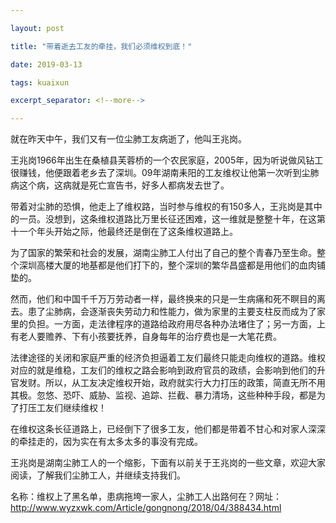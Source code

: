 ```yaml
---

layout: post

title: "带着逝去工友的牵挂，我们必须维权到底！"

date: 2019-03-13

tags: kuaixun

excerpt_separator: <!--more-->

---
```


就在昨天中午，我们又有一位尘肺工友病逝了，他叫王兆岗。

王兆岗1966年出生在桑植县芙蓉桥的一个农民家庭，2005年，因为听说做风钻工很赚钱，他便跟着老乡去了深圳。09年湖南耒阳的工友维权让他第一次听到尘肺病这个病，这病就是死亡宣告书，好多人都病发去世了。

带着对尘肺的恐惧，他走上了维权路，当时参与维权的有150多人，王兆岗是其中的一员。没想到，这条维权道路比万里长征还困难，这一维就是整整十年，在这第十一个年头开始之际，他最终还是倒在了这条维权道路上。

为了国家的繁荣和社会的发展，湖南尘肺工人付出了自己的整个青春乃至生命。整个深圳高楼大厦的地基都是他们打下的，整个深圳的繁华昌盛都是用他们的血肉铺垫的。

然而，他们和中国千千万万劳动者一样，最终换来的只是一生病痛和死不瞑目的离去。患了尘肺病，会逐渐丧失劳动力和性能力，做为家里的主要支柱反而成为了家里的负担。一方面，走法律程序的道路给政府用尽各种办法堵住了；另一方面，上有老人要赡养、下有小孩要抚养，自身每年的治疗费也是一大笔花费。

法律途径的关闭和家庭严重的经济负担逼着工友们最终只能走向维权的道路。维权对应的就是维稳，工友们的维权之路会影响到政府官员的政绩，会影响到他们的升官发财。所以，从工友决定维权开始，政府就实行大力打压的政策，简直无所不用其极。忽悠、恐吓、威胁、监视、追踪、拦截、暴力清场，这些种种手段，都是为了打压工友们继续维权！

在维权这条长征道路上，已经倒下了很多工友，他们都是带着不甘心和对家人深深的牵挂走的，因为实在有太多太多的事没有完成。

王兆岗是湖南尘肺工人的一个缩影，下面有以前关于王兆岗的一些文章，欢迎大家阅读，了解我们尘肺工人，并继续支持我们。

名称：维权上了黑名单，患病拖垮一家人，尘肺工人出路何在？网址：http://www.wyzxwk.com/Article/gongnong/2018/04/388434.html

